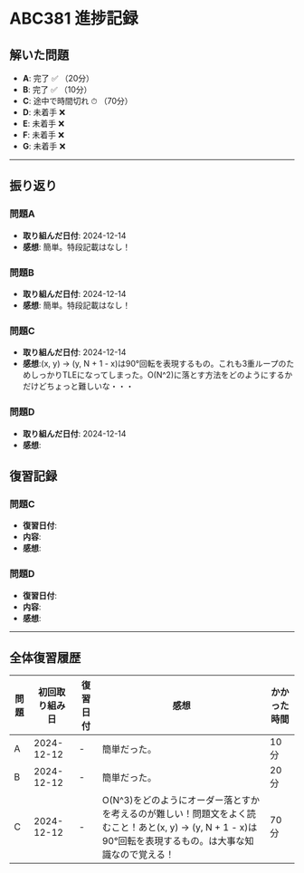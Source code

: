 # ABC381 進捗記録

## 解いた問題
- **A**: 完了 ✅ （20分）
- **B**: 完了 ✅ （10分）
- **C**: 途中で時間切れ ⏱ （70分）
- **D**: 未着手 ❌
- **E**: 未着手 ❌
- **F**: 未着手 ❌
- **G**: 未着手 ❌

---

## 振り返り
### 問題A
- **取り組んだ日付**: 2024-12-14
- **感想**: 簡単。特段記載はなし！

### 問題B
- **取り組んだ日付**: 2024-12-14
- **感想**: 簡単。特段記載はなし！

### 問題C
- **取り組んだ日付**: 2024-12-14
- **感想**:(x, y) → (y, N + 1 - x)は90°回転を表現するもの。これも3重ループのためしっかりTLEになってしまった。O(N^2)に落とす方法をどのようにするかだけどちょっと難しいな・・・

### 問題D
- **取り組んだ日付**: 2024-12-14
- **感想**: 

## 復習記録

### 問題C
- **復習日付**: 
- **内容**: 
- **感想**:

### 問題D
- **復習日付**: 
- **内容**: 
- **感想**: 

---

## 全体復習履歴
| 問題 | 初回取り組み日 | 復習日付     | 感想                                     | かかった時間 |
|------|----------------|--------------|------------------------------------------|--------------|
| A    | 2024-12-12     | -            |  簡単だった。   | 10分         |
| B    | 2024-12-12     | -            | 簡単だった。   | 20分         |
| C    | 2024-12-12     | -            | O(N^3)をどのようにオーダー落とすかを考えるのが難しい！問題文をよく読むこと！あと(x, y) → (y, N + 1 - x)は90°回転を表現するもの。は大事な知識なので覚える！  | 70分         |
